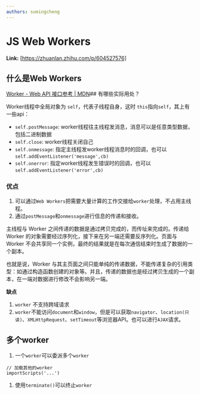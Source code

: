 ```yaml
---
authors: sumingcheng
---
```

# JS Web Workers



 **Link:** [https://zhuanlan.zhihu.com/p/604527576]

## 什么是Web Workers  
[Worker - Web API 接口参考 | MDN](https://developer.mozilla.org/zh-CN/docs/Web/API/Worker)## 有哪些实际用处？  

Worker线程中全局对象为 `self`，代表子线程自身，这时 `this`指向`self`，其上有一些api：

* `self.postMessage`: worker线程往主线程发消息，消息可以是任意类型数据，包括二进制数据
* `self.close`: worker线程关闭自己
* `self.onmessage`: 指定主线程发worker线程消息时的回调，也可以`self.addEventListener('message',cb)`
* `self.onerror`: 指定worker线程发生错误时的回调，也可以 `self.addEventListener('error',cb)`

### 优点  

1. 可以通过`Web Workers`把需要大量计算的工作交接给`worker`处理，不占用主线程。
2. 通过`postMessage`和`onmessage`进行信息的传递和接收。

主线程与 Worker 之间传递的数据是通过拷贝完成的，而传址来完成的。传递给 Worker 的对象需要经过序列化，接下来在另一端还需要反序列化。页面与 Worker 不会共享同一个实例，最终的结果就是在每次通信结束时生成了数据的一个副本。

也就是说，Worker 与其主页面之间只能单纯的传递数据，不能传递复杂的引用类型：如通过构造函数创建的对象等。并且，传递的数据也是经过拷贝生成的一个副本，在一端对数据进行修改不会影响另一端。

**缺点**

1. `worker` 不支持跨域请求
2. `worker`不能访问`document`和`window`，但是可以获取`navigator`、`location(只读)`、`XMLHttpRequest`、`setTimeout`等浏览器API。也可以进行`AJAX`请求。

## 多个worker  

1. 一个`worker`可以委派多个`worker`

```
// 加载其他的worker
importScripts('...')

```

1. 使用`terminate()`可以终止`worker`

